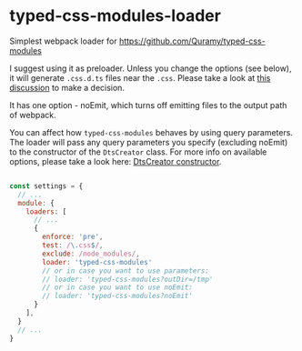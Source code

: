# typed-css-modules-loader

Simplest webpack loader for https://github.com/Quramy/typed-css-modules

I suggest using it as preloader. Unless you change the options (see below), it
will generate `.css.d.ts` files near the `.css`. Please take a look at
[this discussion](https://github.com/Quramy/typed-css-modules/issues/2) to make a decision.

It has one option - noEmit, which turns off emitting files to the output path of webpack.

You can affect how `typed-css-modules` behaves by using query parameters. The loader
will pass any query parameters you specify (excluding noEmit) to the constructor of the `DtsCreator`
class. For more info on available options, please take a look here:
[DtsCreator constructor](https://github.com/Quramy/typed-css-modules#new-dtscreatoroption).


```js

const settings = {
  // ...
  module: {
    loaders: [
      // ...
      {
        enforce: 'pre',
        test: /\.css$/,
        exclude: /node_modules/,
        loader: 'typed-css-modules'
        // or in case you want to use parameters:
        // loader: 'typed-css-modules?outDir=/tmp'
        // or in case you want to use noEmit:
        // loader: 'typed-css-modules?noEmit'
      }
    ],
  }
  // ...
}
```
